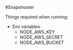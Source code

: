 #Snapshooter

Things required when running:

* Env variables
  * NODE_AWS_KEY
  * NODE_AWS_SECRET
  * NODE_AWS_BUCKET
